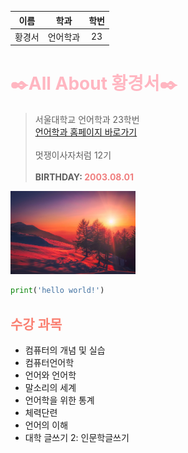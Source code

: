 | 이름 | 학과 | 학번 |
| :---: | :---: | :---: |
|황경서|언어학과|23|

# <span style='color:lightpink'>✒️All About 황경서✒️</span>

> 서울대학교 언어학과 23학번<br>
<a href='https://linguist.snu.ac.kr/'>언어학과 홈페이지 바로가기</a><br><br>
멋쟁이사자처럼 12기<br><br>
**BIRTHDAY: <span style='color:#F08080'>**2003.08.01**</span>**

<img src = './img_gyeongseo/sunset.jpg' width='200'>

```python
print('hello world!')
```

## <span style='color:salmon'>수강 과목</span>

<ul>
    <li>컴퓨터의 개념 및 실습</li>
    <li>컴퓨터언어학</li>
    <li>언어와 언어학</li>
    <li>말소리의 세계</li>
    <li>언어학을 위한 통계</li>
    <li>체력단련</li>
    <li>언어의 이해</li>
    <li>대학 글쓰기 2: 인문학글쓰기</li>
</ul>

